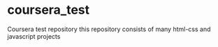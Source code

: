 # coursera_test
Coursera test repository
this repository consists of many html-css and javascript projects

